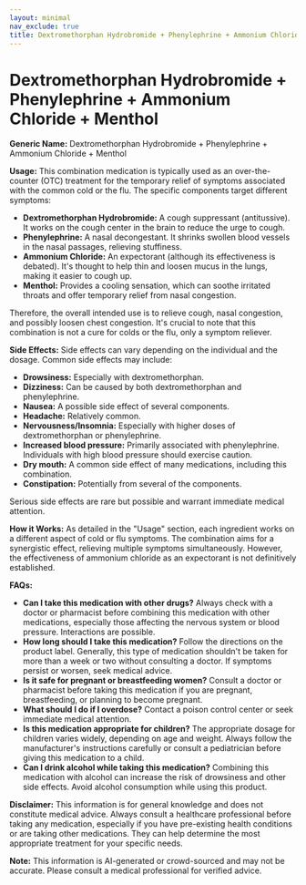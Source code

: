 ```yaml
---
layout: minimal
nav_exclude: true
title: Dextromethorphan Hydrobromide + Phenylephrine + Ammonium Chloride + Menthol
---
```


# Dextromethorphan Hydrobromide + Phenylephrine + Ammonium Chloride + Menthol

**Generic Name:** Dextromethorphan Hydrobromide + Phenylephrine + Ammonium Chloride + Menthol

**Usage:** This combination medication is typically used as an over-the-counter (OTC) treatment for the temporary relief of symptoms associated with the common cold or the flu.  The specific components target different symptoms:

* **Dextromethorphan Hydrobromide:** A cough suppressant (antitussive). It works on the cough center in the brain to reduce the urge to cough.
* **Phenylephrine:** A nasal decongestant. It shrinks swollen blood vessels in the nasal passages, relieving stuffiness.
* **Ammonium Chloride:** An expectorant (although its effectiveness is debated). It's thought to help thin and loosen mucus in the lungs, making it easier to cough up.
* **Menthol:** Provides a cooling sensation, which can soothe irritated throats and offer temporary relief from nasal congestion.

Therefore, the overall intended use is to relieve cough, nasal congestion, and possibly loosen chest congestion.  It's crucial to note that this combination is not a cure for colds or the flu, only a symptom reliever.


**Side Effects:** Side effects can vary depending on the individual and the dosage.  Common side effects may include:

* **Drowsiness:** Especially with dextromethorphan.
* **Dizziness:**  Can be caused by both dextromethorphan and phenylephrine.
* **Nausea:**  A possible side effect of several components.
* **Headache:** Relatively common.
* **Nervousness/Insomnia:**  Especially with higher doses of dextromethorphan or phenylephrine.
* **Increased blood pressure:** Primarily associated with phenylephrine.  Individuals with high blood pressure should exercise caution.
* **Dry mouth:**  A common side effect of many medications, including this combination.
* **Constipation:**  Potentially from several of the components.

Serious side effects are rare but possible and warrant immediate medical attention.


**How it Works:** As detailed in the "Usage" section, each ingredient works on a different aspect of cold or flu symptoms.  The combination aims for a synergistic effect, relieving multiple symptoms simultaneously.  However, the effectiveness of ammonium chloride as an expectorant is not definitively established.


**FAQs:**

* **Can I take this medication with other drugs?**  Always check with a doctor or pharmacist before combining this medication with other medications, especially those affecting the nervous system or blood pressure. Interactions are possible.
* **How long should I take this medication?**  Follow the directions on the product label.  Generally, this type of medication shouldn't be taken for more than a week or two without consulting a doctor.  If symptoms persist or worsen, seek medical advice.
* **Is it safe for pregnant or breastfeeding women?**  Consult a doctor or pharmacist before taking this medication if you are pregnant, breastfeeding, or planning to become pregnant.
* **What should I do if I overdose?**  Contact a poison control center or seek immediate medical attention.
* **Is this medication appropriate for children?**  The appropriate dosage for children varies widely, depending on age and weight.  Always follow the manufacturer's instructions carefully or consult a pediatrician before giving this medication to a child.
* **Can I drink alcohol while taking this medication?** Combining this medication with alcohol can increase the risk of drowsiness and other side effects. Avoid alcohol consumption while using this product.


**Disclaimer:** This information is for general knowledge and does not constitute medical advice. Always consult a healthcare professional before taking any medication, especially if you have pre-existing health conditions or are taking other medications.  They can help determine the most appropriate treatment for your specific needs.


**Note:** This information is AI-generated or crowd-sourced and may not be accurate. Please consult a medical professional for verified advice.